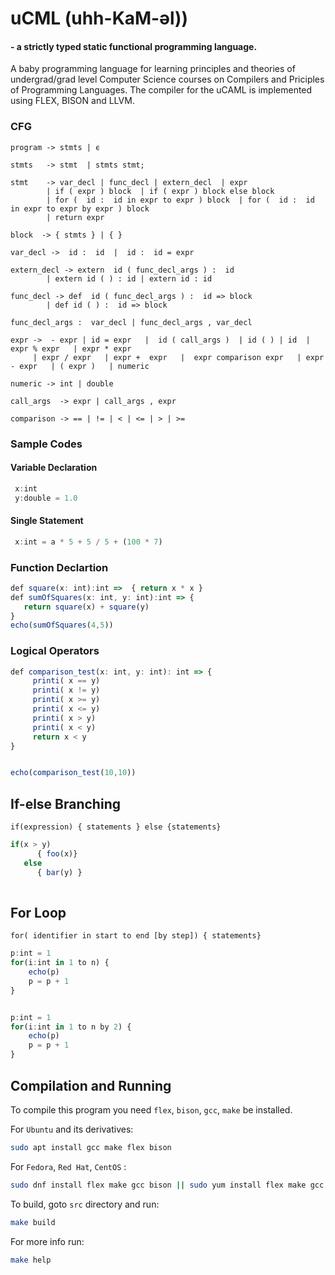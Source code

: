 
# uCML (uhh-KaM-əl)) 
####      - a strictly typed static functional programming language. 

A baby programming language for learning principles and theories of undergrad/grad level Computer Science courses on Compilers and Priciples of Programming Languages. The compiler for the uCAML is implemented using FLEX, BISON and LLVM.

### CFG
```
program -> stmts | ϵ
		
stmts   -> stmt  | stmts stmt;

stmt    -> var_decl | func_decl | extern_decl  | expr   
        | if ( expr ) block  | if ( expr ) block else block 
        | for (  id :  id in expr to expr ) block  | for (  id :  id in expr to expr by expr ) block  
        | return expr  
        
block  -> { stmts } | { }  
 
var_decl ->  id :  id  |  id :  id = expr   

extern_decl -> extern  id ( func_decl_args ) :  id 
        | extern id ( ) : id | extern id : id

func_decl -> def  id ( func_decl_args ) :  id => block
        | def id ( ) :  id => block

func_decl_args :  var_decl | func_decl_args , var_decl  

expr ->  - expr | id = expr   |  id ( call_args )  | id ( ) | id  | expr % expr   | expr * expr  
     | expr / expr   | expr +  expr   |  expr comparison expr   | expr - expr   | ( expr )   | numeric 

numeric -> int | double  

call_args  -> expr | call_args , expr    

comparison -> == | != | < | <= | > | >=
```

### Sample Codes


#### Variable Declaration 
```ts
 x:int 
 y:double = 1.0
```

#### Single Statement
```ts
 x:int = a * 5 + 5 / 5 + (100 * 7)
```

### Function Declartion
```ts
def square(x: int):int =>  { return x * x }
def sumOfSquares(x: int, y: int):int => {
   return square(x) + square(y)
}
echo(sumOfSquares(4,5)) 
```

### Logical Operators
```ts
def comparison_test(x: int, y: int): int => { 
     printi( x == y)
     printi( x != y)
     printi( x >= y)
     printi( x <= y)
     printi( x > y)
     printi( x < y)
     return x < y
}


echo(comparison_test(10,10)) 
```

## If-else Branching
    if(expression) { statements } else {statements}

```ts
if(x > y) 
      { foo(x)}
   else   
      { bar(y) }
    
```

## For Loop 
    for( identifier in start to end [by step]) { statements}
    
```ts
p:int = 1
for(i:int in 1 to n) {   
    echo(p) 
    p = p + 1
}


p:int = 1
for(i:int in 1 to n by 2) {   
    echo(p) 
    p = p + 1
}
```

## Compilation and Running
To compile this program you need `flex`, `bison`, `gcc`, `make` be installed.

For `Ubuntu` and its derivatives:

```bash
sudo apt install gcc make flex bison
```

For `Fedora`, `Red Hat`, `CentOS` :

```bash
sudo dnf install flex make gcc bison || sudo yum install flex make gcc bison
```

To build, goto `src` directory and run:
```bash
make build
```

For more info run:
```bash
make help
```

